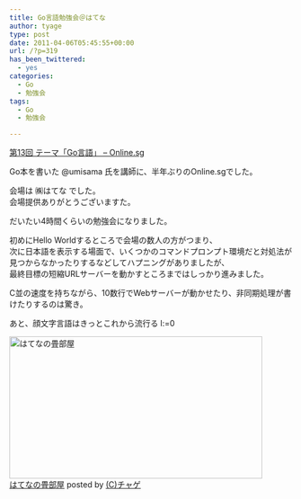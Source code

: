 ```yaml
---
title: Go言語勉強会＠はてな
author: tyage
type: post
date: 2011-04-06T05:45:55+00:00
url: /?p=319
has_been_twittered:
  - yes
categories:
  - Go
  - 勉強会
tags:
  - Go
  - 勉強会

---
```

<p><a href="http://onsg.techtalk.jp/13">第13回 テーマ「Go言語」 &#8211; Online.sg</a></p>
<p>Go本を書いた @umisama 氏を講師に、半年ぶりのOnline.sgでした。</p>
<p>会場は ㈱はてな でした。<br />
会場提供ありがとうございますた。</p>
<p><!--more--></p>
<p>だいたい4時間くらいの勉強会になりました。</p>
<p>初めにHello Worldするところで会場の数人の方がつまり、<br />
次に日本語を表示する場面で、いくつかのコマンドプロンプト環境だと対処法が見つからなかったりするなどしてハプニングがありましたが、<br />
最終目標の短縮URLサーバーを動かすところまではしっかり進みました。</p>
<p>C並の速度を持ちながら、10数行でWebサーバーが動かせたり、非同期処理が書けたりするのは驚き。</p>
<p>あと、顔文字言語はきっとこれから流行る l:=0</p>
<p><a href="http://photozou.jp/photo/show/265673/74198587"><img src="http://art22.photozou.jp/pub/673/265673/photo/74198587.jpg" alt="はてなの畳部屋" width="450" height="253" style="border:0" /></a><br /><a href="http://photozou.jp/photo/show/265673/74198587">はてなの畳部屋</a> posted by <a href="http://photozou.jp/user/top/265673">(C)チャゲ</a></p>
